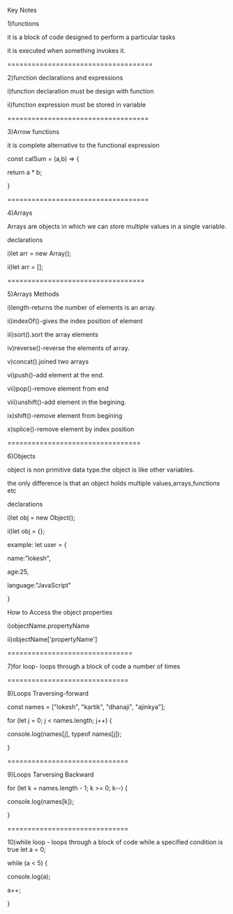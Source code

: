 Key Notes

1)functions

it is a block of code designed to perform a particular tasks

it is executed when something invokes it.

====================================

2)function declarations and expressions

i)function declaration must be design with function

ii)function expression must be stored in variable

===================================

3)Arrow functions

it is complete alternative to the functional expression

const calSum = (a,b) => {

return a * b;

}

===================================

4)Arrays

Arrays are objects in which we can store multiple values in a single variable.

declarations

i)let arr = new Array();

ii)let arr =  [];

==================================

5)Arrays Methods

i)length-returns the number of elements is an array.

ii)indexOf()-gives the index position of element

iii)sort().sort the array elements

iv)reverse()-reverse the elements of array.

v)concat().joined two arrays

vi)push()-add element at the end.

vii)pop()-remove element from end

viii)unshift()-add element in the begining.

ix)shift()-remove element from begining

x)splice()-remove element by index position

=================================

6)Objects

object is non primitive data type.the object is like other variables.

the only difference is that an object holds multiple values,arrays,functions etc

declarations

i)let obj = new Object();

ii)let obj =  {};

example: let user = {

name:"lokesh",

age:25,

language:"JavaScript"

}

How to Access the object properties

i)objectName.propertyName

ii)objectName['propertyName']

===============================

7)for loop- loops through a block of code a number of times

==============================

8)Loops Traversing-forward

const names = ["lokesh", "kartik", "dhanaji", "ajinkya"];

for (let j = 0; j < names.length; j++) {

console.log(names[j], typeof names[j]);

}

==============================

9)Loops Tarversing Backward

for (let k = names.length - 1; k >= 0; k--) {

console.log(names[k]);

}

==============================

10)while loop - loops through a block of code while a specified condition is true
let a = 0;

while (a < 5) {

console.log(a);

a++;

}
